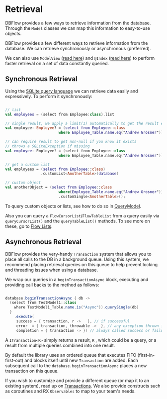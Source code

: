 # Retrieval

DBFlow provides a few ways to retrieve information from the database. Through
the `Model` classes we can map this information to easy-to-use objects.

DBFlow provides a few different ways to retrieve information from the database. We
can retrieve synchronously or asynchronous (preferred).

We can also use `ModelView` ([read here](ModelViews.md)) and `@Index` ([read here](Indexing.md)) to perform faster retrieval on a set of data constantly queried.

## Synchronous Retrieval

Using the [SQLite query language](SQLiteWrapperLanguage.md) we can retrieve
data easily and expressively. To perform it synchronously:


```kotlin

// list
val employees = (select from Employee:class).list

// single result, we apply a limit(1) automatically to get the result even faster.
val employee: Employee? = (select from Employee::class
                        where Employee_Table.name.eq("Andrew Grosner")).result

// can require result to get non-null if you know it exists
// throws a SQLiteException if missing
val employee: Employee? = (select from Employee::class
                        where Employee_Table.name.eq("Andrew Grosner")).requireResult

// get a custom list
val employees = (select from Employee::class)
                .customList<AnotherTable>(database)

// custom object
val anotherObject = (select from Employee::class
                        where(Employee_Table.name.eq("Andrew Grosner")))
                        .customSingle<AnotherTable>();

```

To query custom objects or lists, see how to do so in [QueryModel](QueryModels.md).

Also you can query a `FlowCursorList`/`FlowTableList` from a query easily
via `queryCursorList()` and the `queryTableList()` methods. To see more on these,
go to [Flow Lists](ListBasedQueries.md).

## Asynchronous Retrieval

DBFlow provides the very-handy `Transaction` system that allows you to place all
calls to the DB in a background queue. Using this system, we recommend placing retrieval queries
on this queue to help prevent locking and threading issues when using a database.

We wrap our queries in a `beginTransactionAsync` block, executing and providing call backs to the method as follows:

```java

database.beginTransactionAsync { db ->
  (select from TestModel1::class
    where TestModel1_Table.name.is("Async")).querySingle(db)
  }
    .execute(
     success = { transaction, r ->   }, // if successful
     error  = { transaction, throwable ->  }, // any exception thrown is put here
     completion = { transaction -> }) // always called success or failure
```

A  `ITransaction<R>` simply returns a result, `R` , which could be a query, or a result from multiple queries combined into one result. 

By default the library uses an ordered queue that
executes FIFO (first-in-first-out) and blocks itself until new `Transaction` are added. Each subsequent call to the `database.beginTransactionAsync` places a new transaction on this queue.

If you wish to customize and provide a different queue (or map it to an existing system), read up on [Transactions](StoringData.md). We also provide constructs such as coroutines and RX `Observables` to map to your team's needs.
